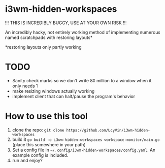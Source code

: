 # i3wm-hidden-workspaces

!!! THIS IS INCREDIBLY BUGGY, USE AT YOUR OWN RISK !!!

An incredibly hacky, not entirely working method of implementing numerous named scratchpads with restoring layouts*

*restoring layouts only partly working

# TODO
- Sanity check marks so we don't write 80 million to a window when it only needs 1
- make resizing windows actually working
- implement client that can halt/pause the program's behavior

# How to use this tool

1. clone the repo: `git clone https://github.com/LcyVin/i3wm-hidden-workspaces`
2. build it `go build -o i3wm-hidden-workspaces workspace-monitor/main.go` (place this somewhere in your path)
3. Set a config file in `~/.config/i3wm-hidden-workspaces/config.yaml`. An example config is included. 
4. run and enjoy?
